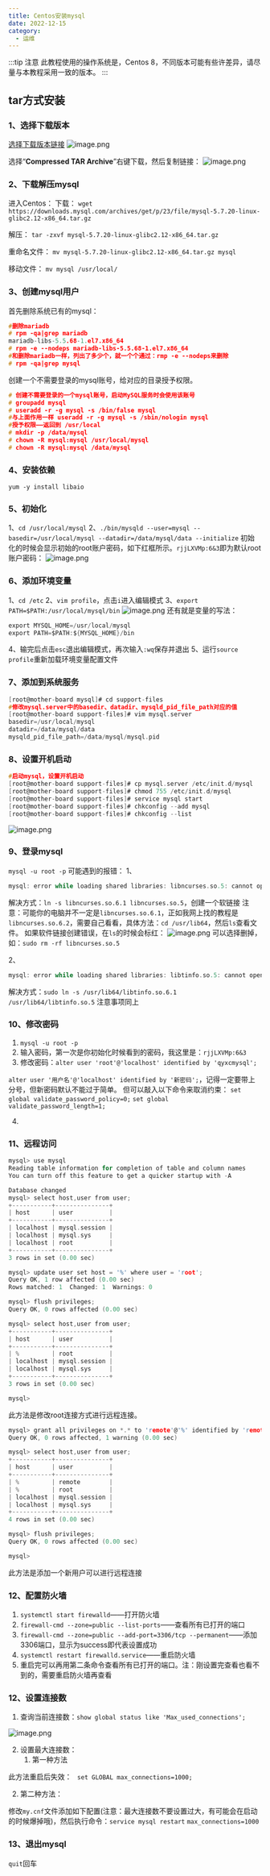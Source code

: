 ```yaml
---
title: Centos安装mysql
date: 2022-12-15
category:
  - 运维
---
```


<!-- more -->


:::tip 注意
此教程使用的操作系统是，Centos 8，不同版本可能有些许差异，请尽量与本教程采用一致的版本。
:::


## tar方式安装
### 1、选择下载版本
[选择下载版本链接](https://downloads.mysql.com/archives/community/)
![image.png](./img/install-mysql-1.png)

选择“**Compressed TAR Archive**”右键下载，然后复制链接：
![image.png](./img/install-mysql-2.png)

### 2、下载解压mysql

进入Centos：
下载：
`wget https://downloads.mysql.com/archives/get/p/23/file/mysql-5.7.20-linux-glibc2.12-x86_64.tar.gz`

解压：
`tar -zxvf mysql-5.7.20-linux-glibc2.12-x86_64.tar.gz`

重命名文件：
`mv mysql-5.7.20-linux-glibc2.12-x86_64.tar.gz mysql`

移动文件：
`mv mysql /usr/local/`

### 3、创建mysql用户
首先删除系统已有的mysql：
```c
#删除mariadb
# rpm -qa|grep mariadb
mariadb-libs-5.5.68-1.el7.x86_64
# rpm -e --nodeps mariadb-libs-5.5.68-1.el7.x86_64
#和删除mariadb一样，列出了多少个，就一个个通过：rmp -e --nodeps来删除
# rpm -qa|grep mysql

```
创建一个不需要登录的mysql账号，给对应的目录授予权限。
```c
# 创建不需要登录的一个mysql账号，启动MySQL服务时会使用该账号
# groupadd mysql
# useradd -r -g mysql -s /bin/false mysql
#与上面作用一样 useradd -r -g mysql -s /sbin/nologin mysql
#授予权限——返回到 /usr/local
# mkdir -p /data/mysql
# chown -R mysql:mysql /usr/local/mysql
# chown -R mysql:mysql /data/mysql

```

### 4、安装依赖
`yum -y install libaio`

### 5、初始化
1、`cd /usr/local/mysql`
2、`./bin/mysqld --user=mysql --basedir=/usr/local/mysql --datadir=/data/mysql/data --initialize`
初始化的时候会显示初始的root账户密码，如下红框所示。`rjjLXVMp:6&3`即为默认root账户密码：
![image.png](./img/install-mysql-3.png)

### 6、添加环境变量
1、`cd /etc`
2、`vim profile`，点击`i`进入编辑模式
3、`export PATH=$PATH:/usr/local/mysql/bin`
![image.png](./img/install-mysql-4.png)
还有就是变量的写法：
```c
export MYSQL_HOME=/usr/local/mysql
export PATH=$PATH:${MYSQL_HOME}/bin
```
4、输完后点击`esc`退出编辑模式，再次输入`:wq`保存并退出
5、运行`source profile`重新加载环境变量配置文件

### 7、添加到系统服务
```c
[root@mother-board mysql]# cd support-files
#修改mysql.server中的basedir、datadir、mysqld_pid_file_path对应的值
[root@mother-board support-files]# vim mysql.server
basedir=/usr/local/mysql
datadir=/data/mysql/data
mysqld_pid_file_path=/data/mysql/mysql.pid

```


### 8、设置开机启动
```c
#启动mysql，设置开机启动
[root@mother-board support-files]# cp mysql.server /etc/init.d/mysql
[root@mother-board support-files]# chmod 755 /etc/init.d/mysql
[root@mother-board support-files]# service mysql start
[root@mother-board support-files]# chkconfig --add mysql
[root@mother-board support-files]# chkconfig --list

```
![image.png](./img/install-mysql-5.png)

### 9、登录mysql
`mysql -u root -p`
可能遇到的报错：
1、
```c
mysql: error while loading shared libraries: libncurses.so.5: cannot open shared object file: No such file or directory
```
解决方式：`ln -s libncurses.so.6.1 libncurses.so.5`，创建一个软链接
注意：可能你的电脑并不一定是`libncurses.so.6.1`，正如我网上找的教程是`libncurses.so.6.2`，需要自己看看，具体方法：`cd /usr/lib64`，然后`ls`查看文件。
如果软件链接创建错误，在`ls`的时候会标红：
![image.png](./img/install-mysql-6.png)
可以选择删掉，如：`sudo rm -rf libncurses.so.5`

2、
```c
mysql: error while loading shared libraries: libtinfo.so.5: cannot open shared object file: No such file or directory
```
解决方式：`sudo ln -s /usr/lib64/libtinfo.so.6.1 /usr/lib64/libtinfo.so.5`
注意事项同上

### 10、修改密码

1. `mysql -u root -p`
2. 输入密码，第一次是你初始化时候看到的密码，我这里是：`rjjLXVMp:6&3`
3. 修改密码：`alter user 'root'@'localhost' identified by 'qyxcmysql';`

`alter user '用户名'@'localhost' identified by '新密码';`，记得一定要带上分号，但新密码默认不能过于简单。
但可以敲入以下命令来取消约束：
`set global validate_password_policy=0;`
`set global validate_password_length=1;`

4. 


### 11、远程访问
```c
mysql> use mysql
Reading table information for completion of table and column names
You can turn off this feature to get a quicker startup with -A

Database changed
mysql> select host,user from user;
+-----------+---------------+
| host      | user          |
+-----------+---------------+
| localhost | mysql.session |
| localhost | mysql.sys     |
| localhost | root          |
+-----------+---------------+
3 rows in set (0.00 sec)

mysql> update user set host = '%' where user = 'root';
Query OK, 1 row affected (0.00 sec)
Rows matched: 1  Changed: 1  Warnings: 0

mysql> flush privileges;
Query OK, 0 rows affected (0.00 sec)

mysql> select host,user from user;
+-----------+---------------+
| host      | user          |
+-----------+---------------+
| %         | root          |
| localhost | mysql.session |
| localhost | mysql.sys     |
+-----------+---------------+
3 rows in set (0.00 sec)

mysql>
```
此方法是修改root连接方式进行远程连接。

```c
mysql> grant all privileges on *.* to 'remote'@'%' identified by 'remotemysql' with grant option;
Query OK, 0 rows affected, 1 warning (0.00 sec)

mysql> select host,user from user;
+-----------+---------------+
| host      | user          |
+-----------+---------------+
| %         | remote        |
| %         | root          |
| localhost | mysql.session |
| localhost | mysql.sys     |
+-----------+---------------+
4 rows in set (0.00 sec)

mysql> flush privileges;
Query OK, 0 rows affected (0.00 sec)

mysql>

```
此方法是添加一个新用户可以进行远程连接
### 12、配置防火墙

1. `systemctl start firewalld`——打开防火墙
2. `firewall-cmd --zone=public --list-ports`——查看所有已打开的端口
3. `firewall-cmd --zone=public --add-port=3306/tcp --permanent`——添加3306端口，显示为success即代表设置成功
4. `systemctl restart firewalld.service`——重启防火墙
5. 重启完可以再用第二条命令查看所有已打开的端口。注：刚设置完查看也看不到的，需要重启防火墙再查看

### 12、设置连接数

1. 查询当前连接数：`show global status like 'Max_used_connections';`

![image.png](./img/install-mysql-7.png)

2. 设置最大连接数：
   1. 第一种方法

此方法重启后失效：
` set GLOBAL max_connections=1000;`

   2. 第二种方法：

修改`my.cnf`文件添加如下配置(注意：最大连接数不要设置过大，有可能会在启动的时候爆掉哦)，然后执行命令：`service mysql restart`
`max_connections=1000`

### 13、退出mysql
`quit`回车

